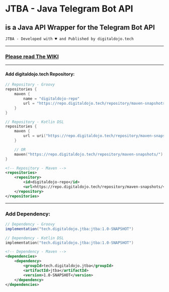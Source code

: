 # JTBA - Java Telegram Bot API

## is a Java API Wrapper for the Telegram Bot API

```txt
JTBA - Developed with ♥ and Published by digitaldojo.tech
```

---

### [Please read The WIKI](https://github.com/PharaStarLLC/JTBA/wiki)

---

#### Add digitaldojo.tech Repository:

```groovy
// Repository - Groovy
repositories {
    maven {
        name = "digitaldojo-repo"
        url = "https://repo.digitaldojo.tech/repository/maven-snapshots/"
    }
}
```

```kt
// Repository - Kotlin DSL
repositories {
    maven {
        url = uri("https://repo.digitaldojo.tech/repository/maven-snapshots/")
    }

    // OR
    maven("https://repo.digitaldojo.tech/repository/maven-snapshots/")
}
```

```xml
<!-- Repository - Maven -->
<repositories>
    <repository>
        <id>digitaldojo-repo</id>
        <url>https://repo.digitaldojo.tech/repository/maven-snapshots/</url>
    </repository>
</repositories>
```

---

### Add Dependency:

```groovy
// Dependency - Groovy
implementation("tech.digitaldojo.jtba:jtba:1.0-SNAPSHOT")
```

```kt
// Dependency - Kotlin DSL
implementation("tech.digitaldojo.jtba:jtba:1.0-SNAPSHOT")
```

```xml
<!-- Dependency - Maven -->
<dependencies>
    <dependency>
        <groupId>tech.digitaldojo.jtba</groupId>
        <artifactId>jtba</artifactId>
        <version>1.0-SNAPSHOT</version>
    </dependency>
</dependencies>
```

